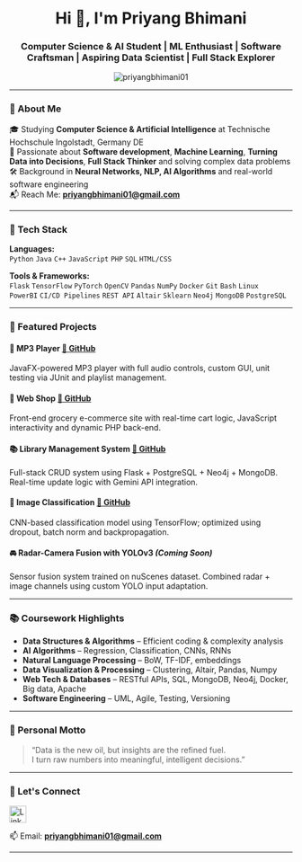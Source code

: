 <h1 align="center">Hi 👋, I'm Priyang Bhimani</h1>
<h3 align="center">Computer Science & AI Student | ML Enthusiast | Software Craftsman | Aspiring Data Scientist | Full Stack Explorer</h3>

<p align="center">
  <img src="https://komarev.com/ghpvc/?username=priyangbhimani01&label=Profile%20views&color=0e75b6&style=flat" alt="priyangbhimani01" />
</p>

---

### 🧠 About Me

🎓 Studying **Computer Science & Artificial Intelligence** at Technische Hochschule Ingolstadt, Germany DE  
🤖 Passionate about **Software development**, **Machine Learning**, **Turning Data into Decisions**, **Full Stack Thinker** and solving complex data problems  
🛠 Background in **Neural Networks, NLP, AI Algorithms** and real-world software engineering  
📬 Reach Me: **priyangbhimani01@gmail.com**  

---

### 💼 Tech Stack

**Languages:**  
`Python` `Java` `C++` `JavaScript` `PHP` `SQL` `HTML/CSS`

**Tools & Frameworks:**  
`Flask` `TensorFlow` `PyTorch` `OpenCV` `Pandas` `NumPy` `Docker` `Git` `Bash` `Linux`  
`PowerBI` `CI/CD Pipelines` `REST API` `Altair` `Sklearn` `Neo4j` `MongoDB` `PostgreSQL`

---

### 🚀 Featured Projects

#### 🎵 MP3 Player [🔗 GitHub](https://github.com/priyangbhimani01/MP3_Player)
JavaFX-powered MP3 player with full audio controls, custom GUI, unit testing via JUnit and playlist management.

#### 🛒 Web Shop [🔗 GitHub](https://github.com/priyangbhimani01/WebShop)
Front-end grocery e-commerce site with real-time cart logic, JavaScript interactivity and dynamic PHP back-end.

#### 📚 Library Management System [🔗 GitHub](https://github.com/priyangbhimani01/SQL_Library_management)
Full-stack CRUD system using Flask + PostgreSQL + Neo4j + MongoDB. Real-time update logic with Gemini API integration.

#### 🧠 Image Classification [🔗 GitHub](https://github.com/priyangbhimani01/Object_Detection_Prediction.git)
CNN-based classification model using TensorFlow; optimized using dropout, batch norm and backpropagation.

#### 🚘 Radar-Camera Fusion with YOLOv3 *(Coming Soon)*  
Sensor fusion system trained on nuScenes dataset. Combined radar + image channels using custom YOLO input adaptation.

---


### 📚 Coursework Highlights

- **Data Structures & Algorithms** – Efficient coding & complexity analysis  
- **AI Algorithms** – Regression, Classification, CNNs, RNNs  
- **Natural Language Processing** – BoW, TF-IDF, embeddings  
- **Data Visualization & Processing** – Clustering, Altair, Pandas, Numpy  
- **Web Tech & Databases** – RESTful APIs, SQL, MongoDB, Neo4j, Docker, Big data, Apache  
- **Software Engineering** – UML, Agile, Testing, Versioning

---

### 💬 Personal Motto

> “Data is the new oil, but insights are the refined fuel.  
> I turn raw numbers into meaningful, intelligent decisions.”

---

### 🔗 Let's Connect

<a href="https://www.linkedin.com/in/priyang-bhimani-2217b0275" target="_blank">
  <img src="https://upload.wikimedia.org/wikipedia/commons/c/ca/LinkedIn_logo_initials.png" alt="LinkedIn" width="30" />
</a>


📫 Email: **priyangbhimani01@gmail.com**

---
